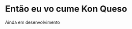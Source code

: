 <!DOCTYPE html>
<html lang="en">
<head>
    <meta charset="UTF-8">
    <meta name="viewport" content="width=device-width, initial-scale=1.0">
   
</head>
<body>
    <h1>Então eu vo cume Kon Queso</h1>
    <p>Ainda em desenvolvimento</p>
</body>
</html>
